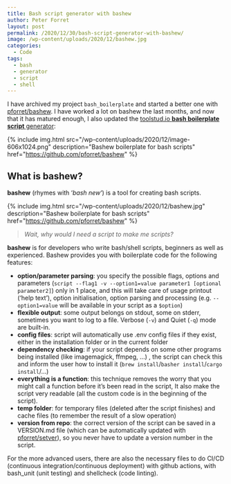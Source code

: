 ```yaml
---
title: Bash script generator with bashew
author: Peter Forret
layout: post
permalink: /2020/12/30/bash-script-generator-with-bashew/
image: /wp-content/uploads/2020/12/bashew.jpg
categories:
  - Code
tags:
  - bash
  - generator
  - script
  - shell
---
```

I have archived my project `bash_boilerplate` and started a better one 
with [pforret/bashew](https://github.com/pforret/bashew). 
I have worked a lot on bashew the last months, and now that it has matured enough, I also updated the 
[toolstud.io **bash boilerplate script** generator](https://toolstud.io/data/bash.php):

{% include img.html
src="/wp-content/uploads/2020/12/image-606x1024.png"
description="Bashew boilerplate for bash scripts"
href="https://github.com/pforret/bashew"
%}



## What is bashew?

**bashew** (rhymes with &#8216;_bash new_&#8216;) is a tool for creating bash scripts.

{% include img.html
src="/wp-content/uploads/2020/12/bashew.jpg"
description="Bashew boilerplate for bash scripts"
href="https://github.com/pforret/bashew"
%}

<blockquote class="wp-block-quote">
  <p>
    <em>Wait, why would I need a script to make me scripts?</em><a href="https://github.com/pforret/bashew#features"></a>
  </p>
</blockquote>

**bashew** is for developers who write bash/shell scripts, beginners as well as experienced. Bashew provides you with boilerplate code for the following features:

  * **option/parameter parsing**: you specify the possible flags, options and parameters (`script --flag1 -v --option1=value parameter1 [optional parameter2]`) only in 1 place, and this will take care of usage printout (&#8216;help text&#8217;), option initialisation, option parsing and processing (e.g. `--option1=value` will be available in your script as a `$option`)
  * **flexible output**: some output belongs on stdout, some on stderr, sometimes you want to log to a file. Verbose (`-v`) and Quiet (`-q`) mode are built-in.
  * **config files**: script will automatically use .env config files if they exist, either in the installation folder or in the current folder
  * **dependency checking**: if your script depends on some other programs being installed (like imagemagick, ffmpeg, &#8230;) , the script can check this and inform the user how to install it (`brew install`/`basher install`/`cargo install`/&#8230;)
  * **everything is a function**: this technique removes the worry that you might call a function before it&#8217;s been read in the script, It also make the script very readable (all the custom code is in the beginning of the script).
  * **temp folder**: for temporary files (deleted after the script finishes) and cache files (to remember the result of a slow operation)
  * **version from repo**: the correct version of the script can be saved in a VERSION.md file (which can be automatically updated with [pforret/setver](https://github.com/pforret/setver)), so you never have to update a version number in the script.

For the more advanced users, there are also the necessary files to do CI/CD (continuous integration/continuous deployment) with github actions, with bash_unit (unit testing) and shellcheck (code linting).